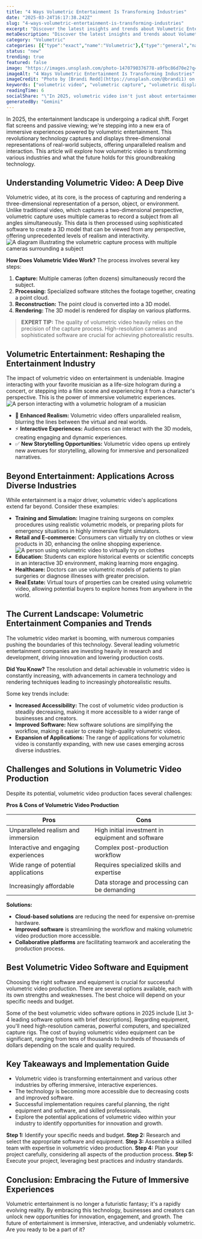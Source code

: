 ```yaml
---
title: "4 Ways Volumetric Entertainment Is Transforming Industries"
date: "2025-03-24T16:17:38.242Z"
slug: "4-ways-volumetric-entertainment-is-transforming-industries"
excerpt: "Discover the latest insights and trends about Volumetric Entertainment. This comprehensive guide covers everything you need to know about Volumetric Entertainment in 2025."
metaDescription: "Discover the latest insights and trends about Volumetric Entertainment. This comprehensive guide covers everything you need to know about Volumetric Entert..."
category: "Volumetric"
categories: [{"type":"exact","name":"Volumetric"},{"type":"general","name":"Entertainment"},{"type":"medium","name":"Immersive Tech"},{"type":"specific","name":"3D Capture"},{"type":"niche","name":"Real-time Rendering"}]
status: "new"
trending: true
featured: false
image: "https://images.unsplash.com/photo-1470790376778-a9fbc86d70e2?q=85&w=1200&fit=max&fm=webp&auto=compress"
imageAlt: "4 Ways Volumetric Entertainment Is Transforming Industries"
imageCredit: "Photo by [Brandi Redd](https://unsplash.com/@brandi1) on Unsplash"
keywords: ["volumetric video", "volumetric capture", "volumetric display", "volumetric entertainment companies", "how does volumetric video work", "volumetric video production cost", "best volumetric video software", "volumetric video applications", "immersive volumetric experiences", "buy volumetric video equipment"]
readingTime: 6
socialShare: "\"In 2025, volumetric video isn't just about entertainment; it's reshaping industries from healthcare to retail, creating experiences that were once unimaginable.\""
generatedBy: "Gemini"
---
```




In 2025, the entertainment landscape is undergoing a radical shift.  Forget flat screens and passive viewing;  we're stepping into a new era of immersive experiences powered by volumetric entertainment. This revolutionary technology captures and displays three-dimensional representations of real-world subjects, offering unparalleled realism and interaction. This article will explore how volumetric video is transforming various industries and what the future holds for this groundbreaking technology.

## Understanding Volumetric Video: A Deep Dive

Volumetric video, at its core, is the process of capturing and rendering a three-dimensional representation of a person, object, or environment.  Unlike traditional video, which captures a two-dimensional perspective, volumetric capture uses multiple cameras to record a subject from all angles simultaneously.  This data is then processed using sophisticated software to create a 3D model that can be viewed from any perspective, offering unprecedented levels of realism and interactivity.  ![A diagram illustrating the volumetric capture process with multiple cameras surrounding a subject](https://images.unsplash.com/photo-1451187580459-43490279c0fa?q=85&w=1200&fit=max&fm=webp&auto=compress)

**How Does Volumetric Video Work?** The process involves several key steps:

1. **Capture:** Multiple cameras (often dozens) simultaneously record the subject.
2. **Processing:** Specialized software stitches the footage together, creating a point cloud.
3. **Reconstruction:**  The point cloud is converted into a 3D model.
4. **Rendering:** The 3D model is rendered for display on various platforms.

> **EXPERT TIP:** The quality of volumetric video heavily relies on the precision of the capture process.  High-resolution cameras and sophisticated software are crucial for achieving photorealistic results.

## Volumetric Entertainment: Reshaping the Entertainment Industry

The impact of volumetric video on entertainment is undeniable.  Imagine interacting with your favorite musician as a life-size hologram during a concert, or stepping into a film scene and experiencing it from a character's perspective.  This is the power of immersive volumetric experiences.  ![A person interacting with a volumetric hologram of a musician](https://images.unsplash.com/photo-1484417894907-623942c8ee29?q=85&w=1200&fit=max&fm=webp&auto=compress)

* 🔑 **Enhanced Realism:** Volumetric video offers unparalleled realism, blurring the lines between the virtual and real worlds.
* ⚡ **Interactive Experiences:**  Audiences can interact with the 3D models, creating engaging and dynamic experiences.
* ✅ **New Storytelling Opportunities:** Volumetric video opens up entirely new avenues for storytelling, allowing for immersive and personalized narratives.

## Beyond Entertainment: Applications Across Diverse Industries

While entertainment is a major driver, volumetric video's applications extend far beyond. Consider these examples:

* **Training and Simulation:**  Imagine training surgeons on complex procedures using realistic volumetric models, or preparing pilots for emergency situations in highly immersive flight simulators.
* **Retail and E-commerce:**  Consumers can virtually try on clothes or view products in 3D, enhancing the online shopping experience. ![A person using volumetric video to virtually try on clothes](https://images.unsplash.com/photo-1517976487492-5750f3195933?q=85&w=1200&fit=max&fm=webp&auto=compress)
* **Education:**  Students can explore historical events or scientific concepts in an interactive 3D environment, making learning more engaging.
* **Healthcare:**  Doctors can use volumetric models of patients to plan surgeries or diagnose illnesses with greater precision.
* **Real Estate:**  Virtual tours of properties can be created using volumetric video, allowing potential buyers to explore homes from anywhere in the world.

## The Current Landscape: Volumetric Entertainment Companies and Trends

The volumetric video market is booming, with numerous companies pushing the boundaries of this technology.  Several leading volumetric entertainment companies are investing heavily in research and development, driving innovation and lowering production costs.  

**Did You Know?** The resolution and detail achievable in volumetric video is constantly increasing, with advancements in camera technology and rendering techniques leading to increasingly photorealistic results.

Some key trends include:

* **Increased Accessibility:** The cost of volumetric video production is steadily decreasing, making it more accessible to a wider range of businesses and creators.
* **Improved Software:**  New software solutions are simplifying the workflow, making it easier to create high-quality volumetric videos.
* **Expansion of Applications:**  The range of applications for volumetric video is constantly expanding, with new use cases emerging across diverse industries.

##  Challenges and Solutions in Volumetric Video Production

Despite its potential, volumetric video production faces several challenges:

**Pros & Cons of Volumetric Video Production**

| Pros                                      | Cons                                         |
|-------------------------------------------|----------------------------------------------|
| Unparalleled realism and immersion       | High initial investment in equipment and software |
| Interactive and engaging experiences      | Complex post-production workflow              |
| Wide range of potential applications      | Requires specialized skills and expertise       |
| Increasingly affordable                   | Data storage and processing can be demanding     |

**Solutions:**

* **Cloud-based solutions** are reducing the need for expensive on-premise hardware.
* **Improved software** is streamlining the workflow and making volumetric video production more accessible.
* **Collaborative platforms** are facilitating teamwork and accelerating the production process.

##  Best Volumetric Video Software and Equipment

Choosing the right software and equipment is crucial for successful volumetric video production.  There are several options available, each with its own strengths and weaknesses.  The best choice will depend on your specific needs and budget.

Some of the best volumetric video software options in 2025 include [List 3-4 leading software options with brief descriptions].  Regarding equipment, you'll need high-resolution cameras, powerful computers, and specialized capture rigs.  The cost of buying volumetric video equipment can be significant, ranging from tens of thousands to hundreds of thousands of dollars depending on the scale and quality required.

## Key Takeaways and Implementation Guide

* Volumetric video is transforming entertainment and various other industries by offering immersive, interactive experiences.
* The technology is becoming more accessible due to decreasing costs and improved software.
* Successful implementation requires careful planning, the right equipment and software, and skilled professionals.
* Explore the potential applications of volumetric video within your industry to identify opportunities for innovation and growth.

**Step 1:**  Identify your specific needs and budget.
**Step 2:**  Research and select the appropriate software and equipment.
**Step 3:**  Assemble a skilled team with expertise in volumetric video production.
**Step 4:**  Plan your project carefully, considering all aspects of the production process.
**Step 5:**  Execute your project, leveraging best practices and industry standards.

## Conclusion: Embracing the Future of Immersive Experiences

Volumetric entertainment is no longer a futuristic fantasy; it's a rapidly evolving reality.  By embracing this technology, businesses and creators can unlock new opportunities for innovation, engagement, and growth.  The future of entertainment is immersive, interactive, and undeniably volumetric.  Are you ready to be a part of it?

